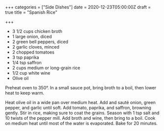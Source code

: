 +++
categories = ["Side Dishes"]
date = 2020-12-23T05:00:00Z
draft = true
title = "Spanish Rice"

+++
* 3 1/2 cups chicken broth 
* 1 large onion, diced 
* 2 green bell peppers, diced 
* 2 garlic cloves, minced 
* 2 chopped tomatoes 
* 3 tsp paprika 
* 1/4 tsp saffron 
* 2 cups medium or long-grain rice 
* 1/2 cup white wine 
* Olive oil

Preheat oven to 350°. In a small sauce pot, bring broth to a boil, then lower heat to keep warm. 

Heat olive oil in a wide pan over medium heat. Add and sauté onion, green pepper, and garlic until soft. Add tomato, paprika, and saffron, browning gently. Stir in rice, making sure to coat the grains. Season with 1 tsp salt and 10 twists of the pepper mill. Add broth and wine, then bring to a boil. Cook on medium heat until most of the water is evaporated. Bake for 20 minutes.